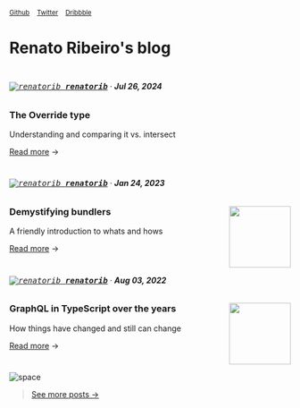 <sup>

[Github](https://github.com/renatorib) ‎ ‎‎  ‎  [Twitter](https://twitter.com/renatoribz?utm_source=rena.to) ‎ ‎ ‎‎  [Dribbble](https://dribbble.com/renatorib?utm_source=rena.to)

</sup>



# Renato Ribeiro's blog

<img alt="space" src="https://github.com/user-attachments/assets/9e4f8878-aaed-4661-b6af-a126699888f7" width="5px" />

###### <kbd>[![renatorib](https://avatars.githubusercontent.com/u/3277185?s=8) **renatorib**](/renatorib)</kbd> · **Jul 26, 2024**
### The Override type

Understanding and comparing it vs. intersect

[Read more](https://rena.to/blog/the-override-type) →

#

###### <kbd>[![renatorib](https://avatars.githubusercontent.com/u/3277185?s=8) **renatorib**](/renatorib)</kbd> · **Jan 24, 2023**

<img src="https://user-images.githubusercontent.com/3277185/218145140-98519188-bea6-4f05-ab53-85339fbb3752.png" width="110px" align="right" />

### Demystifying bundlers
A friendly introduction to whats and hows  

[Read more](https://rena.to/blog/demystifying-bundlers) →

#

###### <kbd>[![renatorib](https://avatars.githubusercontent.com/u/3277185?s=8) **renatorib**](/renatorib)</kbd> · **Aug 03, 2022**

<img src="https://user-images.githubusercontent.com/3277185/217987721-5b407d33-12eb-492f-8b8c-9771078b68f3.png" width="110px" align="right" />

### GraphQL in TypeScript over the years  
How things have changed and still can change

[Read more](https://rena.to/blog/graphql-in-typescript-over-the-years) →

#

<img alt="space" src="https://github.com/user-attachments/assets/9e4f8878-aaed-4661-b6af-a126699888f7" />

<blockquote>

<a href="https://rena.to/">See more posts →</a>

</blockquote>
